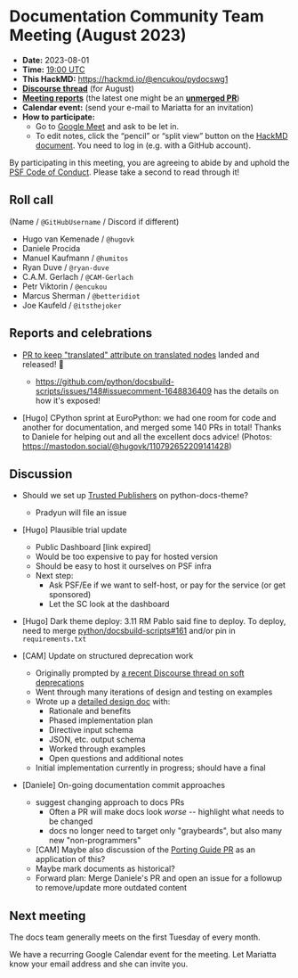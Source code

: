 # Documentation Community Team Meeting (August 2023)

- **Date:** 2023-08-01
- **Time:** [19:00 UTC](https://arewemeetingyet.com/UTC/2023-08-01/19:00/Docs%20Meeting)
- **This HackMD:** https://hackmd.io/@encukou/pydocswg1
- [**Discourse thread**](https://discuss.python.org/t/30549) (for August)
- [**Meeting reports**](https://docs-community.readthedocs.io/en/latest/monthly-meeting/index.html) (the latest one might be an [**unmerged PR**](https://github.com/python/docs-community/pulls))
- **Calendar event:** (send your e-mail to Mariatta for an invitation)
- **How to participate:**
  -  Go to [Google Meet](https://meet.google.com/dii-qrzf-wkw) and ask to be let in.
  -  To edit notes, click the “pencil” or “split view” button on the [HackMD document](https://hackmd.io/@encukou/pydocswg1). You need to log in (e.g. with a GitHub account).

By participating in this meeting, you are agreeing to abide by and uphold the [PSF Code of Conduct](https://www.python.org/psf/codeofconduct/).
Please take a second to read through it!


## Roll call

(Name / `@GitHubUsername` / Discord if different)
- Hugo van Kemenade  / `@hugovk`
- Daniele Procida
- Manuel Kaufmann / `@humitos`
- Ryan Duve / `@ryan-duve`
- C.A.M. Gerlach / `@CAM-Gerlach`
- Petr Viktorin / `@encukou`
- Marcus Sherman / `@betteridiot`
- Joe Kaufeld / `@itsthejoker`


## Reports and celebrations

- [PR to keep "translated" attribute on translated nodes](https://github.com/sphinx-doc/sphinx/pull/11502) landed and released! :tada:
    - https://github.com/python/docsbuild-scripts/issues/148#issuecomment-1648836409 has the details on how it's exposed!

- [Hugo] CPython sprint at EuroPython: we had one room for code and another for documentation, and merged some 140 PRs in total! Thanks to Daniele for helping out and all the excellent docs advice! (Photos: https://mastodon.social/@hugovk/110792652209141428)


## Discussion

- Should we set up [Trusted Publishers](https://docs.pypi.org/trusted-publishers/using-a-publisher/) on python-docs-theme?
  - Pradyun will file an issue

- [Hugo] Plausible trial update
  - Public Dashboard [link expired]
  - Would be too expensive to pay for hosted version
  - Should be easy to host it ourselves on PSF infra
  - Next step:
    - Ask PSF/Ee if we want to self-host, or pay for the service (or get sponsored)
    - Let the SC look at the dashboard

- [Hugo] Dark theme deploy: 3.11 RM Pablo said fine to deploy. To deploy, need to merge [python/docsbuild-scripts#161](https://github.com/python/docsbuild-scripts/pull/161) and/or pin in `requirements.txt`

- [CAM] Update on structured deprecation work
    - Originally prompted by [a recent Discourse thread on soft deprecations](https://discuss.python.org/t/formalize-the-concept-of-soft-deprecation-dont-schedule-removal-in-pep-387-backwards-compatibility-policy/27957/73)
    - Went through many iterations of design and testing on examples
    - Wrote up a [detailed design doc](https://hackmd.io/@CAM-Gerlach/BJuLFRLj2) with:
        - Rationale and benefits
        - Phased implementation plan
        - Directive input schema
        - JSON, etc. output schema
        - Worked through examples
        - Open questions and additional notes
    - Initial implementation currently in progress; should have a final

- [Daniele] On-going documentation commit approaches
    - suggest changing approach to docs PRs
      - Often a PR will make docs look *worse* -- highlight what needs to be changed
      - docs no longer need to target only "graybeards", but also many new "non-programmers"
    - [CAM] Maybe also discussion of the [Porting Guide PR](https://github.com/python/cpython/pull/107434) as an application of this?
    - Maybe mark documents as historical?
    - Forward plan: Merge Daniele's PR and open an issue for a followup to remove/update more outdated content


## Next meeting

The docs team generally meets on the first Tuesday of every month.

We have a recurring Google Calendar event for the meeting. Let Mariatta know your email address and she can invite you.
